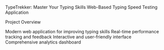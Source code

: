 TypeTrekker: Master Your Typing Skills
Web-Based Typing Speed Testing Application

Project Overview

Modern web application for improving typing skills
Real-time performance tracking and feedback
Interactive and user-friendly interface
Comprehensive analytics dashboard
